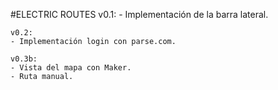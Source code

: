 #ELECTRIC ROUTES
	v0.1:
	- Implementación de la barra lateral.

	v0.2:
	- Implementación login con parse.com.

	v0.3b:
	- Vista del mapa con Maker.
	- Ruta manual.
